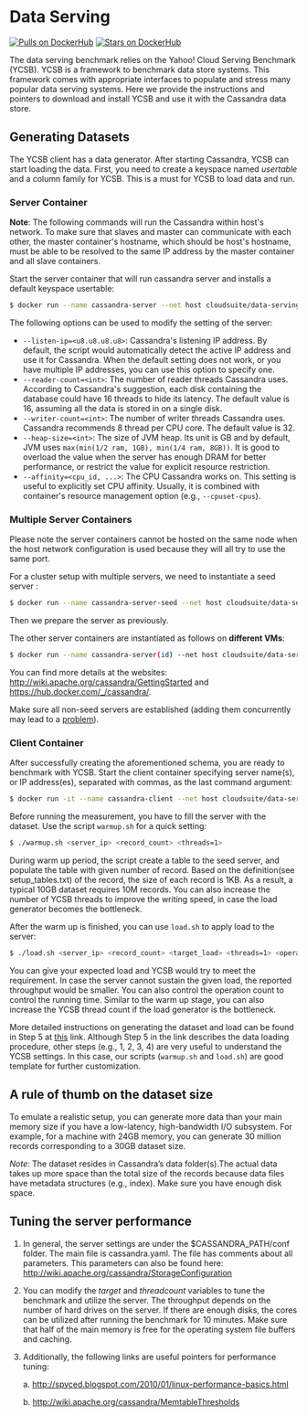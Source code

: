 # Data Serving

[![Pulls on DockerHub][dhpulls]][dhrepo] [![Stars on DockerHub][dhstars]][dhrepo]

The data serving benchmark relies on the Yahoo! Cloud Serving Benchmark (YCSB). YCSB is a framework to benchmark data store systems. This framework comes with appropriate interfaces to populate and stress many popular data serving systems. Here we provide the instructions and pointers to download and install YCSB and use it with the Cassandra data store.

## Generating Datasets

The YCSB client has a data generator. After starting Cassandra, YCSB can start loading the data. First, you need to create a keyspace named *usertable* and a column family for YCSB. This is a must for YCSB to load data and run.



### Server Container

**Note**: The following commands will run the Cassandra within host's network. To make sure that slaves and master can communicate with each other, the master container's hostname, which should be host's hostname, must be able to be resolved to the same IP address by the master container and all slave containers. 

Start the server container that will run cassandra server and installs a default keyspace usertable:

```bash
$ docker run --name cassandra-server --net host cloudsuite/data-serving:server
```

The following options can be used to modify the setting of the server:
- `--listen-ip=<u8.u8.u8.u8>`: Cassandra's listening IP address. By default, the script would automatically detect the active IP address and use it for Cassandra. When the default setting does not work, or you have multiple IP addresses, you can use this option to specify one.
- `--reader-count=<int>`: The number of reader threads Cassandra uses. According to Cassandra's suggestion, each disk containing the database could have 16 threads to hide its latency. The default value is 16, assuming all the data is stored in on a single disk.
- `--writer-count=<int>`: The number of writer threads Cassandra uses. Cassandra recommends 8 thread per CPU core. The default value is 32.
- `--heap-size=<int>`: The size of JVM heap. Its unit is GB and by default, JVM uses `max(min(1/2 ram, 1GB), min(1/4 ram, 8GB))`. It is good to overload the value when the server has enough DRAM for better performance, or restrict the value for explicit resource restriction.
- `--affinity=<cpu_id, ...>`: The CPU Cassandra works on. This setting is useful to explicitly set CPU affinity. Usually, it is combined with container's resource management option (e.g., `--cpuset-cpus`). 

### Multiple Server Containers

Please note the server containers cannot be hosted on the same node when the host network configuration is used because they will all try to use the same port.

For a cluster setup with multiple servers, we need to instantiate a seed server :

```bash
$ docker run --name cassandra-server-seed --net host cloudsuite/data-serving:server
```

Then we prepare the server as previously.

The other server containers are instantiated as follows on **different VMs**:

```bash
$ docker run --name cassandra-server(id) --net host cloudsuite/data-serving:server --seed-server-ip=<seed node IP address>
```

You can find more details at the websites: http://wiki.apache.org/cassandra/GettingStarted and https://hub.docker.com/_/cassandra/.

Make sure all non-seed servers are established (adding them concurrently may lead to a [problem](https://docs.datastax.com/en/cassandra/2.1/cassandra/operations/ops_add_node_to_cluster_t.html)).

### Client Container
After successfully creating the aforementioned schema, you are ready to benchmark with YCSB.
Start the client container specifying server name(s), or IP address(es), separated with commas, as the last command argument:

```bash
$ docker run -it --name cassandra-client --net host cloudsuite/data-serving:client bash
```

Before running the measurement, you have to fill the server with the dataset. Use the script `warmup.sh` for a quick setting:

```bash
$ ./warmup.sh <server_ip> <record_count> <threads=1>
```

During warm up period, the script create a table to the seed server, and populate the table with given number of record. Based on the definition(see setup_tables.txt) of the record, the size of each record is 1KB. As a result, a typical 10GB dataset requires 10M records. You can also increase the number of YCSB threads to improve the writing speed, in case the load generator becomes the bottleneck.


After the warm up is finished, you can use `load.sh` to apply load to the server:

```bash
$ ./load.sh <server_ip> <record_count> <target_load> <threads=1> <operation_count=load * 60>
```

You can give your expected load and YCSB would try to meet the requirement. In case the server cannot sustain the given load, the reported throughput would be smaller. You can also control the operation count to control the running time. Similar to the warm up stage, you can also increase the YCSB thread count if the load generator is the bottleneck.

More detailed instructions on generating the dataset and load can be found in Step 5 at [this](http://github.com/brianfrankcooper/YCSB/wiki/Running-a-Workload) link. Although Step 5 in the link describes the data loading procedure, other steps (e.g., 1, 2, 3, 4) are very useful to understand the YCSB settings. In this case, our scripts (`warmup.sh` and `load.sh`) are good template for further customization.

A rule of thumb on the dataset size
-----------------------------------
To emulate a realistic setup, you can generate more data than your main memory size if you have a low-latency, high-bandwidth I/O subsystem. For example, for a machine with 24GB memory, you can generate 30 million records corresponding to a 30GB dataset size.

_Note_: The dataset resides in Cassandra’s data folder(s).The actual data takes up more space than the total size of the records because data files have metadata structures (e.g., index). Make sure you have enough disk space.

Tuning the server performance
-----------------------------
1. In general, the server settings are under the $CASSANDRA_PATH/conf folder. The main file is cassandra.yaml. The file has comments about all parameters. This parameters can also be found here: http://wiki.apache.org/cassandra/StorageConfiguration
2. You can modify the *target* and *threadcount* variables to tune the benchmark and utilize the server. The throughput depends on the number of hard drives on the server. If there are enough disks, the cores can be utilized after running the benchmark for 10 minutes. Make sure that half of the main memory is free for the operating system file buffers and caching.
3. Additionally, the following links are useful pointers for performance tuning:

	a. http://spyced.blogspot.com/2010/01/linux-performance-basics.html

	b. http://wiki.apache.org/cassandra/MemtableThresholds


[dhrepo]: https://hub.docker.com/r/cloudsuite/data-serving/ "DockerHub Page"
[dhpulls]: https://img.shields.io/docker/pulls/cloudsuite/data-serving.svg "Go to DockerHub Page"
[dhstars]: https://img.shields.io/docker/stars/cloudsuite/data-serving.svg "Go to DockerHub Page"
